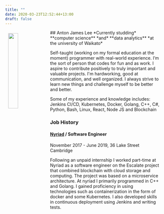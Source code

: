 ```yaml
---
title: ""
date: 2020-03-23T12:52:44+13:00
draft: false
---
```


<img width="25%" style="float: left; padding: 10px;" src="/img/TB6SzW.webp"/>
## Anton James Lee
*Currently studding* **computer science** *and* **data analytics** *at the university of Waikato*

Self-taught (working on my formal education at the moment) programmer with real-world experience. I’m the sort of person that codes for fun and as work. I aspire to contribute positively to truly important and valuable projects. I'm hardworking, good at communication, and well organized. I always strive to learn new things and challenge myself to be better and better.

Some of  my experience and knowledge includes: Jenkins CI/CD, Kubernetes, Docker,  Golang, C++, C#, Python, Bash, Linux, React, Node JS and Blockchain


### Job History 
#### [Nyriad](https://www.nyriad.com/) / **Software Engineer**
November 2017 - June 2019,  36 Lake Street Cambridge

Following an unpaid internship I worked part-time at Nyriad as a software engineer on the Escalate project that combined blockchain with cloud storage and computing. The project was based on a microservice architecture. At nyriad I primarily programmed in C++ and Golang. I gained proficiency in using technologies such as containerization in the form of docker and some Kubernetes. I also developed skills in continuous deployment using Jenkins and writing tests.

